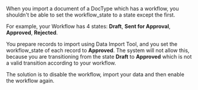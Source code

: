 When you import a document of a DocType which has a workflow, you shouldn't be able to set the workflow\_state to a state except the first.

For example, your Workflow has 4 states: **Draft**, **Sent for Approval**, **Approved**, **Rejected**.

You prepare records to import using Data Import Tool, and you set the workflow\_state of each record to **Approved**. The system will not allow this, because you are transitioning from the state **Draft** to **Approved** which is not a valid transition according to your workflow.

The solution is to disable the workflow, import your data and then enable the workflow again.